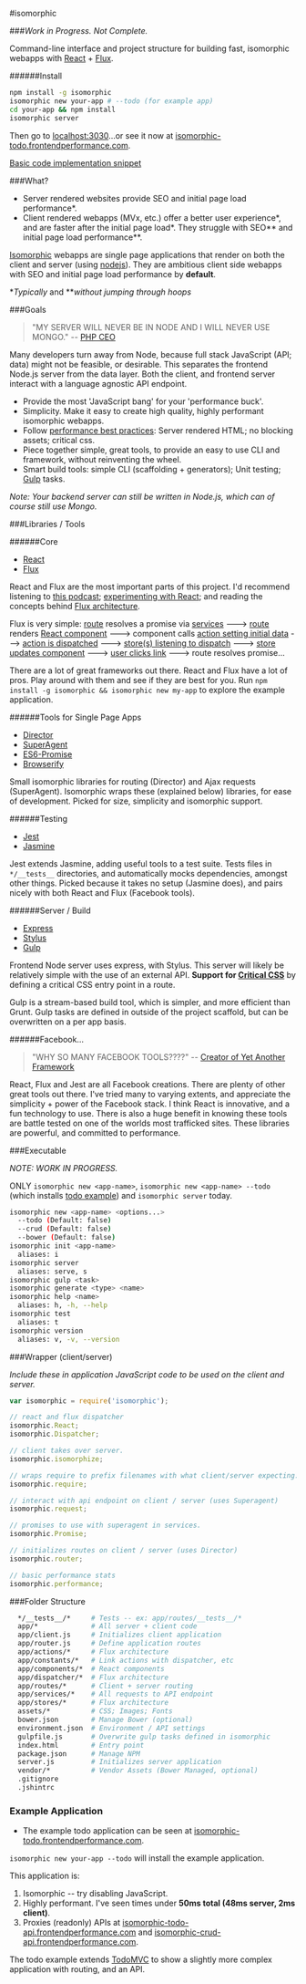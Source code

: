 #isomorphic

###_Work in Progress. Not Complete._

Command-line interface and project structure for building fast, isomorphic webapps with [React](http://facebook.github.io/react/) + [Flux](http://facebook.github.io/flux/).

######Install
```sh
npm install -g isomorphic
isomorphic new your-app # --todo (for example app)
cd your-app && npm install
isomorphic server
```
Then go to [localhost:3030](http://localhost:3030)...or see it now at [isomorphic-todo.frontendperformance.com](http://isomorphic-todo.frontendperformance.com).

[Basic code implementation snippet](https://github.com/frontendperformance/isomorphic/wiki/Basic-Implementation
)

###What?

- Server rendered websites provide SEO and initial page load performance\*.
- Client rendered webapps (MVx, etc.) offer a better user experience\*, and are faster after the initial page load\*. They struggle with SEO\*\* and initial page load performance\*\*.

[Isomorphic](http://nerds.airbnb.com/isomorphic-javascript-future-web-apps/) webapps are single page applications that render on both the client and server (using [nodejs](http://nodejs.org/)). They are ambitious client side webapps with SEO and initial page load performance by **default**.

\*_Typically_ and \*\*_without jumping through hoops_

###Goals

> "MY SERVER WILL NEVER BE IN NODE AND I WILL NEVER USE MONGO." -- [PHP CEO](https://twitter.com/PHP_CEO)

Many developers turn away from Node, because full stack JavaScript (API; data) might not be feasible, or desirable. This separates the frontend Node.js server from the data layer. Both the client, and frontend server interact with a language agnostic API endpoint.

- Provide the most 'JavaScript bang' for your 'performance buck'.
- Simplicity. Make it easy to create high quality, highly performant isomorphic webapps.
- Follow [performance best practices](https://developers.google.com/speed/docs/best-practices/rules_intro): Server rendered HTML; no blocking assets; critical css.
- Piece together simple, great tools, to provide an easy to use CLI and framework, without reinventing the wheel.
- Smart build tools: simple CLI (scaffolding + generators); Unit testing; [Gulp](http://gulpjs.com/) tasks.

*Note: Your backend server can still be written in Node.js, which can of course still use Mongo.*

###Libraries / Tools

######Core

- [React](http://facebook.github.io/react/)
- [Flux](http://facebook.github.io/flux/)

React and Flux are the most important parts of this project. I'd recommend listening to [this podcast](http://javascriptjabber.com/073-jsj-react-with-pete-hunt-and-jordan-walke/); [experimenting with React](http://facebook.github.io/react/); and reading the concepts behind [Flux architecture](http://facebook.github.io/react/docs/flux-overview.html).

Flux is very simple: [route](https://github.com/frontendperformance/isomorphic/blob/master/blueprint/app/routes/index.js#L6) resolves a promise via [services](https://github.com/frontendperformance/isomorphic/blob/master/blueprint/app/services/todo-list-service.js#L2) ---> [route](https://github.com/frontendperformance/isomorphic/blob/master/blueprint/app/routes/index.js#L5) renders [React component](https://github.com/frontendperformance/isomorphic/blob/master/blueprint/app/components/index.jsx#L57) ---> component calls [action setting initial data](https://github.com/frontendperformance/isomorphic/blob/master/blueprint/app/components/index.jsx#L36) ---> [action is dispatched](https://github.com/frontendperformance/isomorphic/blob/master/blueprint/app/actions/todo-list-actions.js#L23) ---> [store(s) listening to dispatch](https://github.com/frontendperformance/isomorphic/blob/master/blueprint/app/stores/todo-list-store.js#L43) ---> [store updates component](https://github.com/frontendperformance/isomorphic/blob/master/blueprint/app/stores/todo-list-store.js#L22) ---> [user clicks link](https://github.com/frontendperformance/isomorphic/blob/master/blueprint/app/components/index.jsx#L64) ---> route resolves promise...

There are a lot of great frameworks out there. React and Flux have a lot of pros. Play around with them and see if they are best for you. Run `npm install -g isomorphic && isomorphic new my-app` to explore the example application.

######Tools for Single Page Apps

- [Director](https://github.com/flatiron/director)
- [SuperAgent](https://github.com/visionmedia/superagent)
- [ES6-Promise](https://github.com/jakearchibald/es6-promise)
- [Browserify](https://github.com/substack/node-browserify)

Small isomorphic libraries for routing (Director) and Ajax requests (SuperAgent). Isomorphic wraps these (explained below) libraries, for ease of development. Picked for size, simplicity and isomorphic support.

######Testing

- [Jest](http://facebook.github.io/jest/)
- [Jasmine](http://jasmine.github.io/)

Jest extends Jasmine, adding useful tools to a test suite. Tests files in `*/__tests__` directories, and automatically mocks dependencies, amongst other things. Picked because it takes no setup (Jasmine does), and pairs nicely with both React and Flux (Facebook tools).

######Server / Build

- [Express](http://expressjs.com/)
- [Stylus](http://learnboost.github.io/stylus/)
- [Gulp](http://gulpjs.com/)

Frontend Node server uses express, with Stylus. This server will likely be relatively simple with the use of an external API. **Support for [Critical CSS](https://developers.google.com/speed/pagespeed/service/PrioritizeCriticalCss)** by defining a critical CSS entry point in a route.

Gulp is a stream-based build tool, which is simpler, and more efficient than Grunt. Gulp tasks are defined in outside of the project scaffold, but can be overwritten on a per app basis.

######Facebook...
> "WHY SO MANY FACEBOOK TOOLS????" -- [Creator of Yet Another Framework](http://blog.tastejs.com/yet-another-framework-syndrome-yafs)

React, Flux and Jest are all Facebook creations. There are plenty of other great tools out there. I've tried many to varying extents, and appreciate the simplicity + power of the Facebook stack. I think React is innovative, and a fun technology to use. There is also a huge benefit in knowing these tools are battle tested on one of the worlds most trafficked sites. These libraries are powerful, and committed to performance.

###Executable

*NOTE: WORK IN PROGRESS.*

ONLY `isomorphic new <app-name>`, `isomorphic new <app-name> --todo` (which installs [todo example](http://isomorphic-todo.frontendperformance.com/)) and `isomorphic server` today.

```sh
isomorphic new <app-name> <options...>
  --todo (Default: false)
  --crud (Default: false)
  --bower (Default: false)
isomorphic init <app-name>
  aliases: i
isomorphic server
  aliases: serve, s
isomorphic gulp <task>
isomorphic generate <type> <name>
isomorphic help <name>
  aliases: h, -h, --help
isomorphic test
  aliases: t
isomorphic version
  aliases: v, -v, --version
```

###Wrapper (client/server)

*Include these in application JavaScript code to be used on the client and server.*

```javascript
var isomorphic = require('isomorphic');

// react and flux dispatcher
isomorphic.React;
isomorphic.Dispatcher;

// client takes over server.
isomorphic.isomorphize;

// wraps require to prefix filenames with what client/server expecting.
isomorphic.require;

// interact with api endpoint on client / server (uses Superagent)
isomorphic.request;

// promises to use with superagent in services.
isomorphic.Promise;

// initializes routes on client / server (uses Director)
isomorphic.router;

// basic performance stats
isomorphic.performance;
```

###Folder Structure

```sh
  */__tests__/*     # Tests -- ex: app/routes/__tests__/*
  app/*             # All server + client code
  app/client.js     # Initializes client application
  app/router.js     # Define application routes
  app/actions/*     # Flux architecture
  app/constants/*   # Link actions with dispatcher, etc
  app/components/*  # React components
  app/dispatcher/*  # Flux architecture
  app/routes/*      # Client + server routing
  app/services/*    # All requests to API endpoint
  app/stores/*      # Flux architecture
  assets/*          # CSS; Images; Fonts
  bower.json        # Manage Bower (optional)
  environment.json  # Environment / API settings
  gulpfile.js       # Overwrite gulp tasks defined in isomorphic
  index.html        # Entry point
  package.json      # Manage NPM
  server.js         # Initializes server application
  vendor/*          # Vendor Assets (Bower Managed, optional)
  .gitignore
  .jshintrc
```

### Example Application

- The example todo application can be seen at [isomorphic-todo.frontendperformance.com](http://isomorphic-todo.frontendperformance.com).

`isomorphic new your-app --todo` will install the example application.

This application is:

1. Isomorphic -- try disabling JavaScript.
2. Highly performant. I've seen times under **50ms total (48ms server, 2ms client)**.
3. Proxies (readonly) APIs at [isomorphic-todo-api.frontendperformance.com](http://isomorphic-todo-api.frontendperformance.com) and [isomorphic-crud-api.frontendperformance.com](http://isomorphic-crud-api.frontendperformance.com).

The todo example extends [TodoMVC](http://todomvc.com/architecture-examples/react/) to show a slightly more complex application with routing, and an API.
